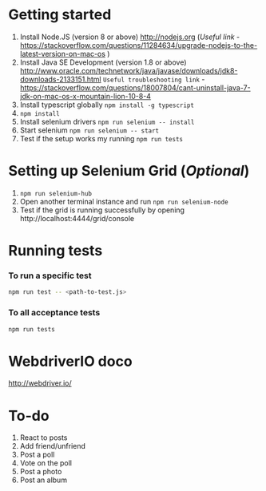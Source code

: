 # Getting started

1.  Install Node.JS (version 8 or above)
    http://nodejs.org (*Useful link* - https://stackoverflow.com/questions/11284634/upgrade-nodejs-to-the-latest-version-on-mac-os )
1.  Install Java SE Development (version 1.8 or above)
    http://www.oracle.com/technetwork/java/javase/downloads/jdk8-downloads-2133151.html
	`Useful troubleshooting link` - https://stackoverflow.com/questions/18007804/cant-uninstall-java-7-jdk-on-mac-os-x-mountain-lion-10-8-4
1.	Install typescript globally `npm install -g typescript`
1.  `npm install`
1.	Install selenium drivers `npm run selenium -- install`
1.	Start selenium `npm run selenium -- start`
1.	Test if the setup works my running `npm run tests`

# Setting up Selenium Grid (*Optional*)

1.	`npm run selenium-hub`
1.	Open another terminal instance and run `npm run selenium-node`
1.	Test if the grid is running successfully by opening http://localhost:4444/grid/console

# Running tests

### To run a specific test

```bash
npm run test -- <path-to-test.js>
```

### To all acceptance tests

```bash
npm run tests
```

# WebdriverIO doco

http://webdriver.io/

# To-do 
1. React to posts 
2. Add friend/unfriend
3. Post a poll
4. Vote on the poll 
5. Post a photo 
6. Post an album 
